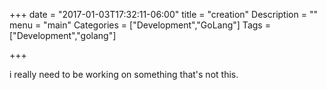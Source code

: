 +++
date = "2017-01-03T17:32:11-06:00"
title = "creation"
Description = ""
menu = "main"
Categories = ["Development","GoLang"]
Tags = ["Development","golang"]

+++

i really need to be working on something that's not this.
